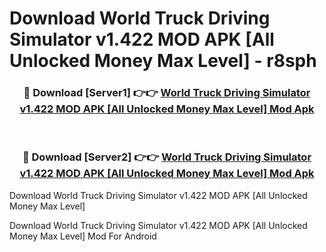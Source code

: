 # Download World Truck Driving Simulator v1.422 MOD APK [All Unlocked Money Max Level] - r8sph


<div align="center">
<h3>🔴 Download [Server1] 👉👉 <a href="https://apk-comot.site?title=World_Truck_Driving_Simulator_v1.422_MOD_APK_[All_Unlocked_Money_Max_Level]">World Truck Driving Simulator v1.422 MOD APK [All Unlocked Money Max Level] Mod Apk</a></h3><br>
<h3>🔴 Download [Server2] 👉👉 <a href="https://apk-comot.site?title=World_Truck_Driving_Simulator_v1.422_MOD_APK_[All_Unlocked_Money_Max_Level]">World Truck Driving Simulator v1.422 MOD APK [All Unlocked Money Max Level] Mod Apk</a></h3>
</div>



Download World Truck Driving Simulator v1.422 MOD APK [All Unlocked Money Max Level] 

Download World Truck Driving Simulator v1.422 MOD APK [All Unlocked Money Max Level] Mod For Android